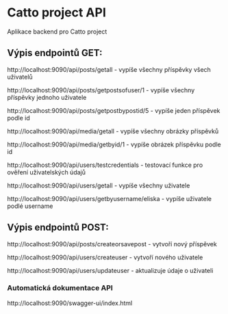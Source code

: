 # Catto project API

Aplikace backend pro Catto project
## Výpis endpointů GET:

http://localhost:9090/api/posts/getall - vypíše všechny příspěvky všech uživatelů

http://localhost:9090/api/posts/getpostsofuser/1 - vypíše všechny příspěvky jednoho uživatele

http://localhost:9090/api/posts/getpostbypostid/5 - vypíše jeden příspěvek podle id

http://localhost:9090/api/media/getall - vypíše všechny obrázky příspěvků

http://localhost:9090/api/media/getbyid/1 - vypíše obrázek příspěvku podle id

http://localhost:9090/api/users/testcredentials - testovací funkce pro ověření uživatelských údajů

http://localhost:9090/api/users/getall - vypíše všechny uživatele

http://localhost:9090/api/users/getbyusername/eliska - vypíše uživatele podlé username

## Výpis endpointů POST:

http://localhost:9090/api/posts/createorsavepost - vytvoří nový příspěvek

http://localhost:9090/api/users/createuser - vytvoří nového uživatele

http://localhost:9090/api/users/updateuser - aktualizuje údaje o uživateli

### Automatická dokumentace API
http://localhost:9090/swagger-ui/index.html